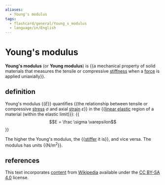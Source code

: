 ```yaml
---
aliases:
  - Young's modulus
tags:
  - flashcard/general/Young_s_modulus
  - language/in/English
---
```


# Young's modulus

__Young's modulus__ (or __Young modulus__) is {{a mechanical property of solid materials that measures the tensile or compressive [stiffness](stiffness.md) when a [force](force.md) is applied uniaxially}}. <!--SR:!2025-01-12,182,310-->

## definition

Young's modulus {{$E$}} quantifies {{the relationship between tensile or compressive [stress](stress%20(mechanics).md) $\sigma$ and axial [strain](strain%20(mechanics).md) $\varepsilon$}} in the {{[linear elastic](linear%20elasticity.md) region of a material (within the elastic limit)}}: {{$$E = \frac \sigma \varepsilon$$}} <!--SR:!2025-05-30,291,330!2024-10-19,112,290!2024-11-29,148,310!2025-01-20,188,310-->

The higher the Young's modulus, the {{[stiffer](stiffness.md) it is}}, and vice versa. The modulus has units {{N/m<sup>2</sup>}}. <!--SR:!2025-03-19,235,330!2024-12-04,148,310-->

## references

This text incorporates [content](https://en.wikipedia.org/wiki/Young's_modulus) from [Wikipedia](Wikipedia.md) available under the [CC BY-SA 4.0](https://creativecommons.org/licenses/by-sa/4.0/) license.
